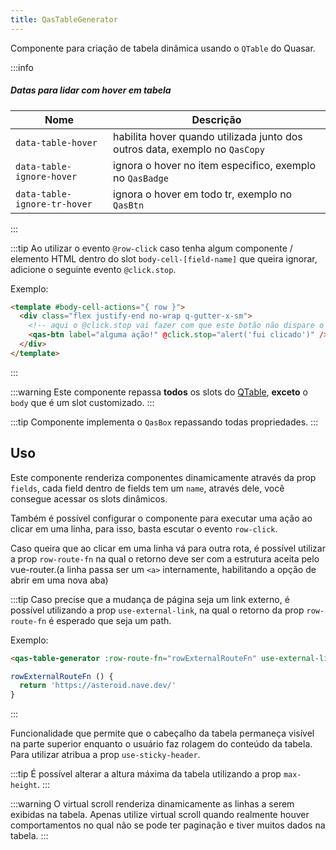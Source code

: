 ```yaml
---
title: QasTableGenerator
---
```


Componente para criação de tabela dinâmica usando o `QTable` do Quasar.

<doc-api file="table-generator/QasTableGenerator" name="QasTableGenerator" />

:::info
##### Datas para lidar com hover em tabela
| Nome | Descrição |
|---------------------|-----------|
| `data-table-hover` | habilita hover quando utilizada junto dos outros data, exemplo no `QasCopy` |
| `data-table-ignore-hover` | ignora o hover no item especifico, exemplo no `QasBadge` |
| `data-table-ignore-tr-hover` | ignora o hover em todo tr, exemplo no `QasBtn` |
:::

:::tip
Ao utilizar o evento `@row-click` caso tenha algum componente / elemento HTML dentro do slot `body-cell-[field-name]` que queira ignorar, adicione o seguinte evento `@click.stop`.

Exemplo:
```html
<template #body-cell-actions="{ row }">
  <div class="flex justify-end no-wrap q-gutter-x-sm">
    <!-- aqui o @click.stop vai fazer com que este botão não dispare o evento: @row-click -->
    <qas-btn label="alguma ação!" @click.stop="alert('fui clicado')" />
  </div>
</template>
```
:::

:::warning
Este componente repassa **todos** os slots do [QTable](https://quasar.dev/vue-components/table#qtable-api), **exceto** o `body` que é um slot customizado.
:::

:::tip
Componente implementa o `QasBox` repassando todas propriedades.
:::

## Uso

<doc-example file="QasTableGenerator/Basic" title="Básico" />
<!-- <doc-example file="QasTableGenerator/WithHeader" title="Com header" />
<doc-example file="QasTableGenerator/HeaderSlot" title="Acessando slot do header" />
<doc-example file="QasTableGenerator/NoBox" title="Sem box" /> -->

Este componente renderiza componentes dinamicamente através da prop `fields`, cada field dentro de fields tem um `name`, através dele, você consegue acessar os slots dinâmicos.

<!-- <doc-example file="QasTableGenerator/CustomSlot" title="Slots personalizados" /> -->

Também é possível configurar o componente para executar uma ação ao clicar em uma linha, para isso, basta escutar o evento `row-click`.

<!-- <doc-example file="QasTableGenerator/ClickableRow" title="Linha clicável" /> -->

Caso queira que ao clicar em uma linha vá para outra rota, é possível utilizar a prop `row-route-fn` na qual o retorno deve ser com a estrutura aceita pelo vue-router.(a linha passa ser um `<a>` internamente, habilitando a opção de abrir em uma nova aba)

:::tip
Caso precise que a mudança de página seja um link externo, é possível utilizando a prop `use-external-link`, na qual o retorno da prop `row-route-fn` é esperado que seja um path.

Exemplo:
```html
<qas-table-generator :row-route-fn="rowExternalRouteFn" use-external-link />
```

```js
rowExternalRouteFn () {
  return 'https://asteroid.nave.dev/'
}
```
:::

<!-- <doc-example file="QasTableGenerator/TableLink" title="Tabela com links" /> -->

Funcionalidade que permite que o cabeçalho da tabela permaneça visível na parte superior enquanto o usuário faz rolagem do conteúdo da tabela. Para utilizar atribua a prop `use-sticky-header`.

:::tip
É possível alterar a altura máxima da tabela utilizando a prop `max-height`.
:::

<!-- <doc-example file="QasTableGenerator/StickyHeader" title="Header fixo" /> -->

:::warning
O virtual scroll renderiza dinamicamente as linhas a serem exibidas na tabela.
Apenas utilize virtual scroll quando realmente houver comportamentos no qual não se pode ter paginação e tiver muitos dados na tabela.
:::
<!-- <doc-example file="QasTableGenerator/WithVirtualScroll" title="Com virtual scroll" /> -->
